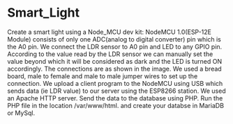 # Smart_Light
Create a smart light using a Node_MCU dev kit: 
NodeMCU 1.0(ESP-12E Module) consists of only one ADC(analog to digital converter) pin which is the A0 pin. We connect the LDR sensor to A0 pin and LED to any GPIO pin. According to the value read by the LDR sensor we can manually set the value beyond which it will be considered as dark and the LED is turned ON accordingly. The connections are as shown in the image. We used a bread board, male to female and male to male jumper wires to set up the connection.
We upload a client program to the NodeMCU using USB which sends data (ie LDR value) to our server using the ESP8266 station. We used an Apache HTTP server. 
Send the data to the database using PHP.
Run the PHP file in  the location /var/www/html.
and create your databse in MariaDB or MySql. 
